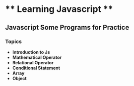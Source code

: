# ** Learning Javascript **
## Javascript Some Programs for Practice
### Topics
- **Introduction to Js**
- **Mathematical Operator**
- **Relational Operator**
- **Conditional Statement**
- **Array**
- **Object**

